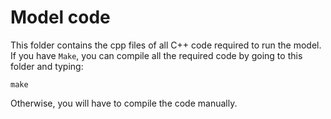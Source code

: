 # Model code

This folder contains the cpp files of all C++ code required to run the model.
If you have `Make`, you can compile all the required code by going to this folder and typing:

```
make
```

Otherwise, you will have to compile the code manually.
